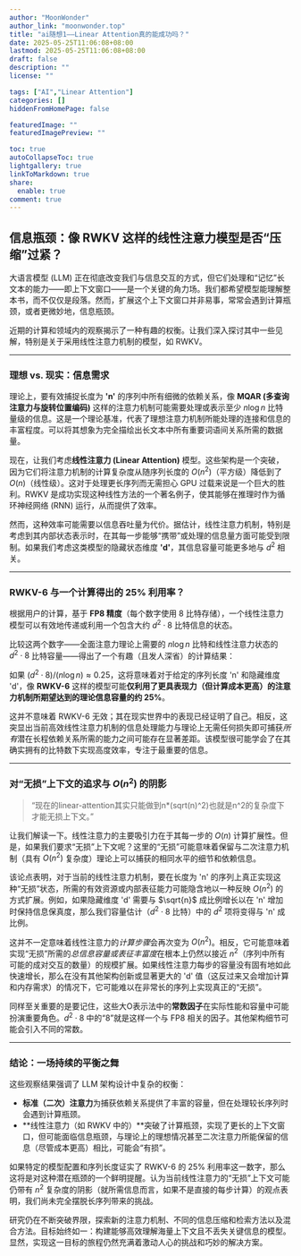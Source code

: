 ```yaml
---
author: "MoonWonder"
author_link: "moonwonder.top"
title: "ai随想1——Linear Attention真的能成功吗？"
date: 2025-05-25T11:06:08+08:00
lastmod: 2025-05-25T11:06:08+08:00
draft: false
description: ""
license: ""

tags: ["AI","Linear Attention"]
categories: []
hiddenFromHomePage: false

featuredImage: ""
featuredImagePreview: ""

toc: true
autoCollapseToc: true
lightgallery: true
linkToMarkdown: true
share:
  enable: true
comment: true
---
```



## 信息瓶颈：像 RWKV 这样的线性注意力模型是否“压缩”过紧？

大语言模型 (LLM) 正在彻底改变我们与信息交互的方式，但它们处理和“记忆”长文本的能力——即上下文窗口——是一个关键的角力场。我们都希望模型能理解整本书，而不仅仅是段落。然而，扩展这个上下文窗口并非易事，常常会遇到计算瓶颈，或者更微妙地，信息瓶颈。

近期的计算和领域内的观察揭示了一种有趣的权衡。让我们深入探讨其中一些见解，特别是关于采用线性注意力机制的模型，如 RWKV。

---

### 理想 vs. 现实：信息需求

理论上，要有效捕捉长度为 **'n'** 的序列中所有细微的依赖关系，像 **MQAR (多查询注意力与旋转位置编码)** 这样的注意力机制可能需要处理或表示至少 $n \log n$ 比特量级的信息。这是一个理论基准，代表了理想注意力机制所能处理的连接和信息的丰富程度。可以将其想象为完全描绘出长文本中所有重要词语间关系所需的数据量。

现在，让我们考虑**线性注意力 (Linear Attention)** 模型。这些架构是一个突破，因为它们将注意力机制的计算复杂度从随序列长度的 $O(n^2)$（平方级）降低到了 $O(n)$（线性级）。这对于处理更长序列而无需担心 GPU 过载来说是一个巨大的胜利。RWKV 是成功实现这种线性方法的一个著名例子，使其能够在推理时作为循环神经网络 (RNN) 运行，从而提供了效率。

然而，这种效率可能需要以信息吞吐量为代价。据估计，线性注意力机制，特别是考虑到其内部状态表示时，在其每一步能够“携带”或处理的信息量方面可能受到限制。如果我们考虑这类模型的隐藏状态维度 **'d'**，其信息容量可能更多地与 $d^2$ 相关。

---

### RWKV-6 与一个计算得出的 25% 利用率？

根据用户的计算，基于 **FP8 精度**（每个数字使用 8 比特存储），一个线性注意力模型可以有效地传递或利用一个包含大约 $d^2 \cdot 8$ 比特信息的状态。

比较这两个数字——全面注意力理论上需要的 $n \log n$ 比特和线性注意力状态的 $d^2 \cdot 8$ 比特容量——得出了一个有趣（且发人深省）的计算结果：

如果 $(d^2 \cdot 8) / (n \log n) \approx 0.25$，这将意味着对于给定的序列长度 'n' 和隐藏维度 'd'，像 **RWKV-6** 这样的模型可能**仅利用了更具表现力（但计算成本更高）的注意力机制所期望达到的理论信息容量的约 25%**。

这并不意味着 RWKV-6 无效；其在现实世界中的表现已经证明了自己。相反，这突显出当前高效线性注意力机制的信息处理能力与理论上无需任何损失即可捕获*所有*潜在长程依赖关系所需的能力之间可能存在显著差距。该模型很可能学会了在其确实拥有的比特数下实现高度效率，专注于最重要的信息。

---

### 对“无损”上下文的追求与 $O(n^2)$ 的阴影

> “现在的linear-attention其实只能做到n*(sqrt(n)^2)也就是n^2的复杂度下才能无损上下文。”

让我们解读一下。线性注意力的主要吸引力在于其每一步的 $O(n)$ 计算扩展性。但是，如果我们要求“无损”上下文呢？这里的“无损”可能意味着保留与二次注意力机制（具有 $O(n^2)$ 复杂度）理论上可以捕获的相同水平的细节和依赖信息。

该论点表明，对于当前的线性注意力机制，要在长度为 'n' 的序列上真正实现这种“无损”状态，所需的有效资源或内部表征能力可能隐含地以一种反映 $O(n^2)$ 的方式扩展。例如，如果隐藏维度 'd' 需要与 $\sqrt{n}$ 成比例增长以在 'n' 增加时保持信息保真度，那么我们容量估计（$d^2 \cdot 8$ 比特）中的 $d^2$ 项将变得与 'n' 成比例。

这并不一定意味着线性注意力的*计算步骤*会再次变为 $O(n^2)$。相反，它可能意味着实现“无损”所需的*总信息容量或表征丰富度*在根本上仍然以接近 $n^2$（序列中所有可能的成对交互的数量）的规模扩展。如果线性注意力每步的容量没有固有地如此快速增长，那么在没有其他架构创新或显著更大的 'd' 值（这反过来又会增加计算和内存需求）的情况下，它可能难以在非常长的序列上实现真正的“无损”。

同样至关重要的是要记住，这些大O表示法中的**常数因子**在实际性能和容量中可能扮演重要角色。$d^2 \cdot 8$ 中的“8”就是这样一个与 FP8 相关的因子。其他架构细节可能会引入不同的常数。

---

### 结论：一场持续的平衡之舞

这些观察结果强调了 LLM 架构设计中复杂的权衡：

* **标准（二次）注意力**为捕获依赖关系提供了丰富的容量，但在处理较长序列时会遇到计算瓶颈。
* **线性注意力（如 RWKV 中的）**突破了计算瓶颈，实现了更长的上下文窗口，但可能面临信息瓶颈，与理论上的理想情况甚至二次注意力所能保留的信息（尽管成本更高）相比，可能会“有损”。

如果特定的模型配置和序列长度证实了 RWKV-6 的 25% 利用率这一数字，那么这将是对这种潜在瓶颈的一个鲜明提醒。认为当前线性注意力的“无损”上下文可能仍带有 $n^2$ 复杂度的阴影（就所需信息而言，如果不是直接的每步计算）的观点表明，我们尚未完全摆脱长序列带来的挑战。

研究仍在不断突破界限，探索新的注意力机制、不同的信息压缩和检索方法以及混合方法。目标始终如一：构建能够高效理解海量上下文且不丢失关键信息的模型。显然，实现这一目标的旅程仍然充满着激动人心的挑战和巧妙的解决方案。
